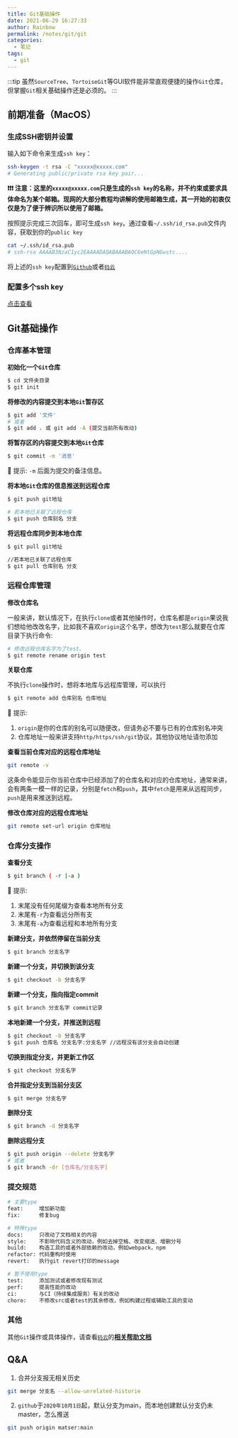 ```yaml
---
title: Git基础操作
date: 2021-06-29 16:27:33
author: Rainbow
permalink: /notes/git/git
categories:
  - 笔记
tags:
  - git
---
```


:::tip
虽然`SourceTree`、`TortoiseGit`等GUI软件能非常直观便捷的操作`Git`仓库，但掌握`Git`相关基础操作还是必须的。
:::

## 前期准备（MacOS）
### 生成SSH密钥并设置
输入如下命令来生成`ssh key`：
```bash
ssh-keygen -t rsa -C "xxxxx@xxxxx.com"  
# Generating public/private rsa key pair...
```
**❗️❗️❗️ 注意：这里的`xxxxx@xxxxx.com`只是生成的`ssh key`的名称，并不约束或要求具体命名为某个邮箱。现网的大部分教程均讲解的使用邮箱生成，其一开始的初衷仅仅是为了便于辨识所以使用了邮箱。**

按照提示完成三次回车，即可生成`ssh key`。通过查看`~/.ssh/id_rsa.pub`文件内容，获取到你的`public key`
```bash
cat ~/.ssh/id_rsa.pub
# ssh-rsa AAAAB3NzaC1yc2EAAAADAQABAAABAQC6eNtGpNGwstc....
```
将上述的`ssh key`配置到[`Github`](https://github.com/)或者[`码云`](https://gitee.com/)

### 配置多个ssh key
[点击查看](https://gitee.com/help/articles/4229#article-header0)



## Git基础操作
### 仓库基本管理

**初始化一个`Git`仓库**

```bash
$ cd 文件夹目录
$ git init
```

**将修改的内容提交到本地`Git`暂存区**

```bash
$ git add '文件'
# 或者
$ git add . 或 git add -A (提交当前所有改动)
```

**将暂存区的内容提交到本地`Git`仓库**

```bash
$ git commit -m '消息'
```

:pushpin: 提示: `-m` 后面为提交的备注信息。

**将本地`Git`仓库的信息推送到远程仓库**

```bash
$ git push git地址

# 若本地已关联了远程仓库
$ git push 仓库别名 分支
```

**将远程仓库同步到本地仓库**

```bash
$ git pull git地址

//若本地已关联了远程仓库
$ git pull 仓库别名 分支
```
### 远程仓库管理

**修改仓库名**

一般来讲，默认情况下，在执行`clone`或者其他操作时，仓库名都是`origin`果说我们想给他改改名字，比如我不喜欢`origin`这个名字，想改为`test`那么就要在仓库目录下执行命令:

```bash
# 修改远程仓库名字为了test。
$ git remote rename origin test
```


**关联仓库**

不执行`clone`操作时，想将本地库与远程库管理，可以执行

```bash
$ git remote add 仓库别名 仓库地址
```
:pushpin: 提示: 

1. `origin`是你的仓库的别名可以随便改，但请务必不要与已有的仓库别名冲突 
2. 仓库地址一般来讲支持`http/https/ssh/git`协议，其他协议地址请勿添加

**查看当前仓库对应的远程仓库地址**

```bash
git remote -v
```

这条命令能显示你当前仓库中已经添加了的仓库名和对应的仓库地址，通常来讲，会有两条一模一样的记录，分别是`fetch`和`push`，其中`fetch`是用来从远程同步，`push`是用来推送到远程。

**修改仓库对应的远程仓库地址**

```bash
git remote set-url origin 仓库地址
```

### 仓库分支操作

**查看分支**

```bash
$ git branch ( -r |-a )

```

:pushpin: 提示: 

1. 末尾没有任何尾缀为查看本地所有分支
2. 末尾有`-r`为查看远分所有支
3. 末尾有`-a`为查看远程和本地所有分支

**新建分支，并依然停留在当前分支**

```bash
$ git branch 分支名字
```

**新建一个分支，并切换到该分支**

```bash
$ git checkout -b 分支名字
```

**新建一个分支，指向指定commit**

```bash
$ git branch 分支名字 commit记录
```

**本地新建一个分支，并推送到远程**

```bash
$ git checkout -b 分支名字 
$ git push 仓库名 分支名字:分支名字 //远程没有该分支会自动创建
```

**切换到指定分支，并更新工作区**

```bash
$ git checkout 分支名字
```

**合并指定分支到当前分支区**

```bash
$ git merge 分支名字
```

**删除分支**

```bash
$ git branch -d 分支名字
```
**删除远程分支**

```bash
$ git push origin --delete 分支名字
# 或者
$ git branch -dr [仓库名/分支名字]
```
### 提交规范
``` bash
# 主要type
feat:     增加新功能
fix:      修复bug

# 特殊type
docs:     只改动了文档相关的内容
style:    不影响代码含义的改动，例如去掉空格、改变缩进、增删分号
build:    构造工具的或者外部依赖的改动，例如webpack，npm
refactor: 代码重构时使用
revert:   执行git revert打印的message

# 暂不使用type
test:     添加测试或者修改现有测试
perf:     提高性能的改动
ci:       与CI（持续集成服务）有关的改动
chore:    不修改src或者test的其余修改，例如构建过程或辅助工具的变动

```

### 其他
其他`Git`操作或具体操作，请查看[`码云`](https://gitee.com)的[**相关帮助文档**](https://gitee.com/all-about-git)



## Q&A
1. 合并分支报无相关历史
```bash
git merge 分支名 --allow-unrelated-historie
```
2. `github`于`2020年10月1日`起，默认分支为main，而本地创建默认分支仍未master，怎么推送
```bash
git push origin matser:main
```
